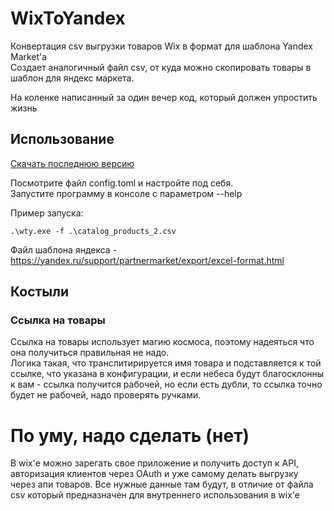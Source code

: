 # WixToYandex

Конвертация csv выгрузки товаров Wix в формат для шаблона Yandex Market'a  
Создает аналогичный файл csv, от куда можно скопировать товары в шаблон для яндекс маркета.

На коленке написанный за один вечер код, который должен упростить жизнь

## Использование

[Скачать последнюю версию](https://github.com/leporel/WixToYandex/releases/latest)

Посмотрите файл config.toml и настройте под себя.  
Запустите программу в консоле с параметром --help

Пример запуска:

```console
.\wty.exe -f .\catalog_products_2.csv
```

Файл шаблона яндекса - <https://yandex.ru/support/partnermarket/export/excel-format.html>

## Костыли

### Ссылка на товары

Ссылка на товары использует магию космоса, поэтому надеяться что она получиться правильная не надо.  
Логика такая, что транслитирируется имя товара и подставляется к той ссылке, что указана в конфигурации, и если небеса будут благосклонны
к вам - ссылка получится рабочей, но если есть дубли, то ссылка точно будет не рабочей, надо проверять ручками.

# По уму, надо сделать (нет)

В wix'е можно зарегать свое приложение и получить доступ к API, авторизация клиентов через OAuth и уже самому делать
выгрузку через апи товаров. Все нужные данные там будут, в отличие от файла csv который предназначен для внутреннего
использования в wix'e